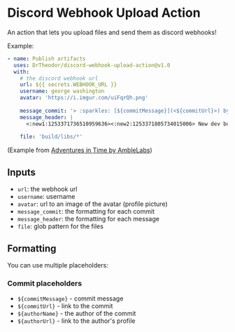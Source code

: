 # Discord Webhook Upload Action

An action that lets you upload files and send them as discord webhooks!

Example:
```yaml
- name: Publish artifacts
  uses: DrTheodor/discord-webhook-upload-action@v1.0
  with:
    # the discord webhook url
    url: ${{ secrets.WEBHOOK_URL }}
    username: george washington
    avatar: 'https://i.imgur.com/uiFqrQh.png'
    
    message_commit: '> :sparkles: [${commitMessage}](<${commitUrl}>) by [${authorName}](<${authorUrl}>)'
    message_header: |
      <:new1:1253371736510959636><:new2:1253371805734015006> New dev build `#${{ github.run_number }}`:
        
    file: 'build/libs/*'
```

(Example from [Adventures in Time by AmbleLabs](https://github.com/amblelabs/ait/blob/main/.github/workflows/publish-devbuilds.yml))


## Inputs
- `url`: the webhook url
- `username`: username
- `avatar`: url to an image of the avatar (profile picture)
- `message_commit`: the formatting for each commit
- `message_header`: the formatting for each message
- `file`: glob pattern for the files

## Formatting
You can use multiple placeholders:

### Commit placeholders
- `${commitMessage}` - commit message
- `${commitUrl}` - link to the commit
- `${authorName}` - the author of the commit
- `${authorUrl}` - link to the author's profile